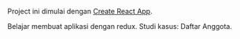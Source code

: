 Project ini dimulai dengan [Create React App](https://github.com/facebookincubator/create-react-app).

Belajar membuat aplikasi dengan redux. Studi kasus: Daftar Anggota.
